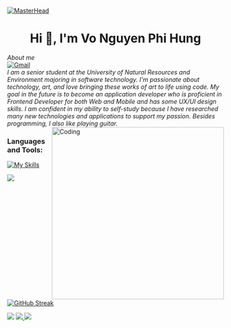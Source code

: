 [![MasterHead](https://firebasestorage.googleapis.com/v0/b/flexi-coding.appspot.com/o/dempgi7-520f8d5f-63d4-4453-8822-dbc149ae27f8.gif?alt=media&token=91c0c7b2-93c3-4029-b011-1a8703c5730d)](https://rishavchanda.io)
    <h1 align="center">Hi 👋, I'm Vo Nguyen Phi Hung</h1>
    <i>About me</i>
    <br/>
    <a href="mailto:vonguyenphihung123@gmail.com">
        <img src="https://img.shields.io/badge/gmail-blue?style=flat-square&logo=gmail" alt="Gmail">
    </a>
    <br/>
    <i>I am a senior student at the University of Natural Resources and Environment majoring in software technology. I'm passionate about technology, art, and love bringing these works of art to life using code. My goal in the future is to become an application developer who is proficient in Frontend Developer for both Web and Mobile and has some UX/UI design skills. I am confident in my ability to self-study because I have researched many new technologies and applications to support my passion. Besides programming, I also like playing guitar.</i>
<img align="right" alt="Coding" width="400" src="https://cdn.dribbble.com/users/1162077/screenshots/3848914/programmer.gif">

<h3 align="left">Languages and Tools:</h3>

[![My Skills](https://skillicons.dev/icons?i=dart,flutter,java,git,github,graphql,mysql,nestjs)](https://github.com/BossHacke)

<img src="https://github-readme-stats.vercel.app/api?username=BossHacke&show_icons=true&icon_color=CE1D2D" />

[![GitHub Streak](https://streak-stats.demolab.com/?user=BossHacke&theme=dark)](https://github.com/BossHacke?tab=repositories)

<img src= "http://github-profile-summary-cards.vercel.app/api/cards/most-commit-language?username=BossHacke&theme=radical&exclude=dart,flutter,java,git,github,graphql,mysql,nestjs,postgres"/>

<a href="https://github.com/BossHacke">
    <img src="https://github-readme-stats.vercel.app/api/top-langs/?username=BossHacke&langs_count=10&exclude_repo=&hide=jupyter%20notebook,vim%20script,cmake,makefile,batchfile,emacs%20lisp,css,html&layout=compact&card_width=699&hide_border=true&theme=transparent" />
  </a>

<img src="https://raw.githubusercontent.com/trinib/trinib/snake/github-contribution-grid-snake-dark.svg">
</div>

